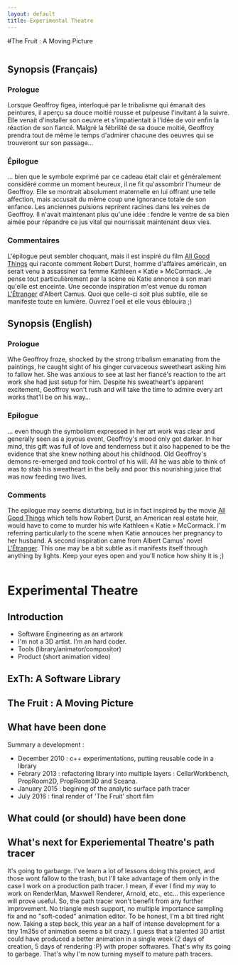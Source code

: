 ```yaml
---
layout: default
title: Experimental Theatre
---
```

#The Fruit : A Moving Picture


<div style="display: inline-block">
<div class="column-half">
<div class="column-inner" markdown="1">

## Synopsis (Français)

### Prologue

Lorsque Geoffroy figea, interloqué par le tribalisme qui émanait des peintures, il aperçu sa douce moitié rousse et pulpeuse l'invitant à la suivre. Elle venait d'installer son oeuvre et s'impatientait à l'idée de voir enfin la réaction de son fiancé. Malgré la fébrilité de sa douce moitié, Geoffroy prendra tout de même le temps d'admirer chacune des oeuvres qui se trouveront sur son passage...


### Épilogue

... bien que le symbole exprimé par ce cadeau était clair et généralement considéré comme un moment heureux, il ne fit qu'assombrir l'humeur de Geoffroy. Elle se montrait absolument maternelle en lui offrant une telle affection, mais accusait du même coup une ignorance totale de son enfance. Les anciennes pulsions reprirent racines dans les veines de Geoffroy. Il n'avait maintenant plus qu'une idée&nbsp;: fendre le ventre de sa bien aimée pour répandre ce jus vital qui nourrissait maintenant deux vies.

### Commentaires

L'épilogue peut sembler choquant, mais il est inspiré du film <a href="http://www.imdb.com/title/tt1175709/">All Good Things</a> qui raconte comment Robert Durst, homme d'affaires américain, en serait venu à assassiner sa femme Kathleen « Katie » McCormack. Je pense tout particulièrement par la scène où Katie annonce à son mari qu'elle est enceinte. Une seconde inspiration m'est venue du roman <a href="https://fr.wikipedia.org/wiki/L%27%C3%89tranger">L'Étranger</a> d'Albert Camus. Quoi que celle-ci soit plus subtile, elle se manifeste toute en lumière. Ouvrez l'oeil et elle vous éblouira ;)

</div>
</div>


<div class="column-half">
<div class="column-inner" markdown="1">

## Synopsis (English)

### Prologue

Whe Geoffroy froze, shocked by the strong tribalism emanating from the paintings, he caught sight of his ginger curvaceous sweetheart asking him to fallow her. She was anxious to see at last her fiancé's reaction to the art work she had just setup for him. Despite his sweatheart's apparent excitement, Geoffroy won't rush and will take the time to admire every art works that'll be on his way...

### Epilogue

... even though the symbolism expressed in her art work was clear and generally seen as a joyous event, Geoffroy's mood only got darker. In her mind, this gift was full of love and tenderness but it also happened to be the evidence that she knew nothing about his childhood.  Old Geoffroy's demons re-emerged and took control of his will. All he was able to think of was to stab his sweatheart in the belly and poor this nourishing juice that was now feeding two lives.

### Comments

The epilogue may seems disturbing, but is in fact inspired by the movie <a href="http://www.imdb.com/title/tt1175709/">All Good Things</a> which tells how Robert Durst, an American real estate heir, would have to come to murder his wife Kathleen « Katie » McCormack. I'm referring particularly to the scene when Katie annouces her pregnancy to her husband. A second inspiration came from Albert Camus' novel <a href="https://en.wikipedia.org/wiki/The_Stranger_(novel)">L'Étranger</a>. This one may be a bit subtle as it manifests itself through anything by lights. Keep your eyes open and you'll notice how shiny it is ;) 
</div>
</div>
</div>

# Experimental Theatre

## Introduction

* Software Engineering as an artwork
* I'm not a 3D artist. I'm an hard coder.
* Tools (library/animator/compositor)
* Product (short animation video)


## ExTh: A Software Library


## The Fruit : A Moving Picture


## What have been done


Summary a development :

* December 2010 : c++ experimentations, putting reusable code in a library
* Febrary 2013 : refactoring library into multiple layers : CellarWorkbench, PropRoom2D, PropRoom3D and Sceana.
* January 2015 : begining of the analytic surface path tracer
* July 2016 : final render of 'The Fruit' short film

## What could (or should) have been done


## What's next for Experiemental Theatre's path tracer

It's going to garbarge. I've learn a lot of lessons doing this project, and those wont fallow to the trash, but I'll take advantage of them only in the case I work on a production path tracer. I mean, if ever I find my way to work on RenderMan, Maxwell Renderer, Arnold, etc., etc... this experience will prove useful. So, the path tracer won't benefit from any further improvement. No triangle mesh support, no multiple importance sampling fix and no "soft-coded" animation editor. To be honest, I'm a bit tired right now. Taking a step back, this year an a half of intense development for a tiny 1m35s of animation seems a bit crazy. I guess that a talented 3D artist could have produced a better animation in a single week (2 days of creation, 5 days of rendering :P) with proper softwares. That's why its going to garbage. That's why I'm now turning myself to mature path tracers.